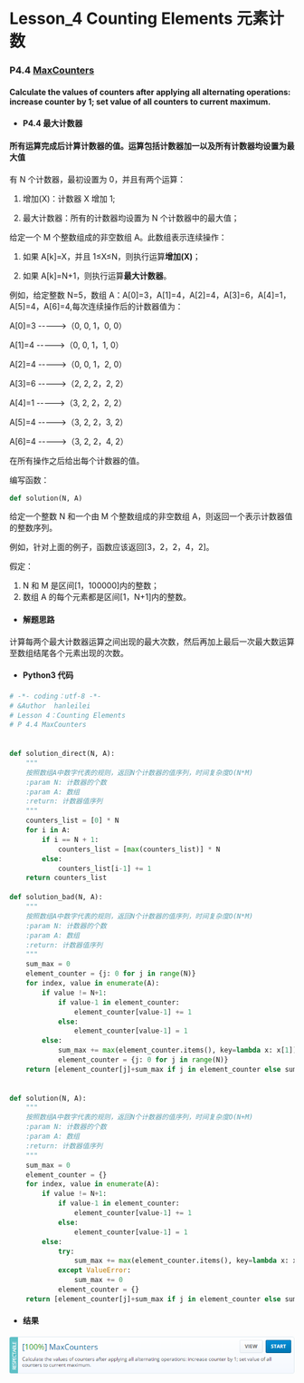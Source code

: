 # Lesson_4 Counting Elements 元素计数

### P4.4 [MaxCounters](https://app.codility.com/programmers/lessons/4-counting_elements/max_counters/)

#### Calculate the values of counters after applying all alternating operations: increase counter by 1; set value of all counters to current maximum.

- #### P4.4 最大计数器

#### 所有运算完成后计算计数器的值。运算包括计数器加一以及所有计数器均设置为最大值

有 N 个计数器，最初设置为 0，并且有两个运算：

1.  增加(X)：计数器 X 增加 1;

2.  最大计数器：所有的计数器均设置为 N 个计数器中的最大值；

给定一个 M 个整数组成的非空数组 A。此数组表示连续操作：

1.  如果 A[k]=X，并且 1≤X≤N，则执行运算**增加(X)**；

2.  如果 A[k]=N+1，则执行运算**最大计数器**。

例如，给定整数 N=5，数组 A：A[0]=3，A[1]=4，A[2]=4，A[3]=6，A[4]=1，A[5]=4，A[6]=4,每次连续操作后的计数器值为：

A[0]=3 ----->（0, 0, 1，0, 0）

A[1]=4 ----->（0, 0, 1，1, 0）

A[2]=4 ----->（0, 0, 1，2, 0）

A[3]=6 ----->（2, 2, 2，2, 2）

A[4]=1 ----->（3, 2, 2，2, 2）

A[5]=4 ----->（3, 2, 2，3, 2）

A[6]=4 ----->（3, 2, 2，4, 2）

在所有操作之后给出每个计数器的值。

编写函数：

```python
def solution(N, A)
```

给定一个整数 N 和一个由 M 个整数组成的非空数组 A，则返回一个表示计数器值的整数序列。

例如，针对上面的例子，函数应该返回[3，2，2，4，2]。

假定：

1. N 和 M 是区间[1，100000]内的整数；
2. 数组 A 的每个元素都是区间[1，N+1]内的整数。

- #### 解题思路

计算每两个最大计数器运算之间出现的最大次数，然后再加上最后一次最大数运算至数组结尾各个元素出现的次数。

- #### Python3 代码

```python
# -*- coding：utf-8 -*-
# &Author  hanleilei
# Lesson 4：Counting Elements
# P 4.4 MaxCounters


def solution_direct(N, A):
    """
    按照数组A中数字代表的规则，返回N个计数器的值序列，时间复杂度O(N*M)
    :param N: 计数器的个数
    :param A: 数组
    :return: 计数器值序列
    """
    counters_list = [0] * N
    for i in A:
        if i == N + 1:
            counters_list = [max(counters_list)] * N
        else:
            counters_list[i-1] += 1
    return counters_list

def solution_bad(N, A):
    """
    按照数组A中数字代表的规则，返回N个计数器的值序列，时间复杂度O(N*M)
    :param N: 计数器的个数
    :param A: 数组
    :return: 计数器值序列
    """
    sum_max = 0
    element_counter = {j: 0 for j in range(N)}
    for index, value in enumerate(A):
        if value != N+1:
            if value-1 in element_counter:
                element_counter[value-1] += 1
            else:
                element_counter[value-1] = 1
        else:
            sum_max += max(element_counter.items(), key=lambda x: x[1])[1]
            element_counter = {j: 0 for j in range(N)}
    return [element_counter[j]+sum_max if j in element_counter else sum_max for j in range(N)]


def solution(N, A):
    """
    按照数组A中数字代表的规则，返回N个计数器的值序列，时间复杂度O(N+M)
    :param N: 计数器的个数
    :param A: 数组
    :return: 计数器值序列
    """
    sum_max = 0
    element_counter = {}
    for index, value in enumerate(A):
        if value != N+1:
            if value-1 in element_counter:
                element_counter[value-1] += 1
            else:
                element_counter[value-1] = 1
        else:
            try:
                sum_max += max(element_counter.items(), key=lambda x: x[1])[1]
            except ValueError:
                sum_max += 0
            element_counter = {}
    return [element_counter[j]+sum_max if j in element_counter else sum_max for j in range(N)]
```

- #### 结果

![image](https://github.com/Anfany/Codility-Lessons-By-Python3/blob/master/L4_Counting%20Elements/4.4.png)
